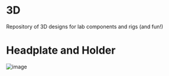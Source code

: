 # 3D
Repository of 3D designs for lab components and rigs (and fun!)
# Headplate and Holder
![image](https://github.com/FANCilab/3D/assets/135230111/8be6585e-1c60-49b7-a3fc-11be3c41ded5)
